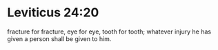 # Leviticus 24:20

fracture for fracture, eye for eye, tooth for tooth; whatever injury he has given a person shall be given to him.
